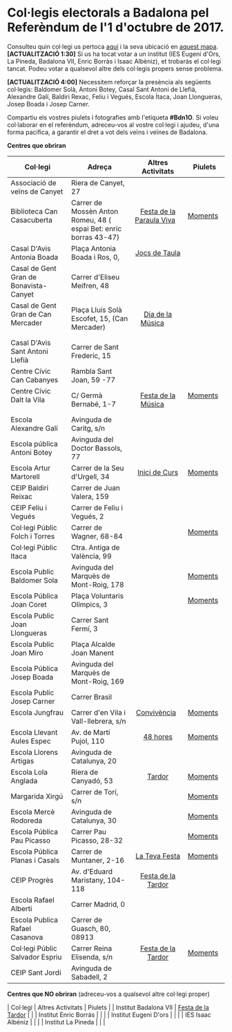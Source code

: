 # Col·legis electorals a Badalona pel Referèndum de l'1 d'octubre de 2017.

Consulteu quin col·legi us pertoca [aquí](https://wikileaks.org/mirrors/catref/on-votar/index.html) i la seva ubicació en [aquest mapa](https://t.co/MWsmjgCbiz).
**[ACTUALITZACIÓ 1:30]** Si us ha tocat votar a un institut (IES Eugeni d'Ors, La Pineda, Badalona VII, Enric Borràs i Isaac Albèniz), et trobaràs el col·legi tancat. Podeu votar a qualsevol altre dels col·legis propers sense problema.

**[ACTUALITZACIÓ 4:00]** Necessitem reforçar la presència als següents col·legis: Baldomer Solà, Antoni Botey, Casal Sant Antoni de Llefià, Alexandre Galí, Baldiri Rexac, Feliu i Vegués, Escola Ítaca, Joan Llongueras, Josep Boada i Josep Carner.

Compartiu els vostres piulets i fotografies amb l'etiqueta **#Bdn1O**. Si voleu col·laborar en el referèndum, adreceu-vos al vostre col·legi i ajudeu, d'una forma pacífica, a garantir el dret a vot dels veïns i veïnes de Badalona.

__Centres que obriran__ 

| Col·legi  | Adreça    |  Altres Activitats  |  Piulets  |
|-----------|-----------|:-:|-----------|
| Associació de veïns de Canyet           | Riera de Canyet, 27 |        |         |
| Biblioteca Can Casacuberta              | Carrer de Mossèn Anton Romeu, 48 ( espai Bet: enric borras 43-47) | [Festa de la Paraula Viva][daltlavila-fb]         | [Moments][cancasacuberta-tw]        |
| Casal D'Avis Antonia Boada              | Plaça Antonia Boada i Ros, 0,  | [Jocs de Taula][antoniaboada-fb]       |         |
| Casal de Gent Gran de Bonavista-Canyet              |  Carrer d'Eliseu Meifren, 48 |        |         |
| Casal de Gent Gran de Can Mercader              | Plaça Lluís Solà Escofet, 15, (Can Mercader) | [Dia de la Música][canmercader-fb]        |         |
| Casal D'Avis Sant Antoni Llefià              | Carrer de Sant Frederic, 15 |        |         |
| Centre Cívic Can Cabanyes              | Rambla Sant Joan, 59 -77 |        |         |
| Centre Cívic Dalt la Vila              | C/ Germà Bernabé, 1-7 | [Festa de la Música][daltlavila-fb]        | [Moments][daltlavila-tw]        |
| Escola Alexandre Galí              | Avinguda de Caritg, s/n |        |         |
| Escola pública Antoni Botey              |  Avinguda del Doctor Bassols, 77  |       |         |
| Escola Artur Martorell              | Carrer de la Seu d'Urgell, 34  | [Inici de Curs][arturmartorell-fb]        | [Moments][arturmartorell-tw]      |
| CEIP Baldiri Reixac              | Carrer de Juan Valera, 159 |        |         |
| CEIP Feliu i Vegués              | Carrer de Feliu i Vegués, 2 |        |         |
| Col·legi Públic Folch i Torres              | Carrer de Wagner, 68-84 |        | [Moments][folchitorres-tw]        |
| Col·legi Públic Itaca              | Ctra. Antiga de València, 99  |        |         |
| Escola Public Baldomer Sola              | Avinguda del Marquès de Mont-Roig, 178 |       |  [Moments][baldomersola-tw]        |
| Escola Pública Joan Coret              | Plaça Voluntaris Olímpics, 3 |        | [Moments][joancoret-tw]        |
| Escola Public Joan Llongueras              | Carrer Sant Fermí, 3 |        |         |
| Escola Public Joan Miro              |  Plaça Alcalde Joan Manent |       |         |
| Escola Pública Josep Boada              | Avinguda del Marquès de Mont-Roig, 169 |         |         |
| Escola Public Josep Carner              | Carrer Brasil |        |         |
| Escola Jungfrau              | Carrer d'en Vila i Vall-llebrera, s/n  | [Convivència][jungfrau-fb]        | [Moments][jungfrau-tw]        |
| Escola Llevant Aules Espec         | Av. de Martí Pujol, 110 | [48 hores][llevant-fb]        | [Moments][llevant-tw]         |
| Escola Llorens Artigas              | Avinguda de Catalunya, 20  |        |         |
| Escola Lola Anglada              | Riera de Canyadó, 53 | [Tardor][lolaanglada-fb]        | [Moments][lolaanglada-tw]        |
| Margarida Xirgú              | Carrer de Torí, s/n |        | [Moments][margaridaxirgu-tw]        |
| Escola Mercè Rodoreda              | Avinguda de Catalunya, 30  |        | [Moments][mercerodoreda-tw]        |
| Escola Pública Pau Picasso              | Carrer Pau Picasso, 28-32 |        | [Moments][paupicasso-tw]        |
| Escola Pública Planas i Casals    | Carrer de Muntaner, 2-16 | [La Teva Festa][planasicasals-fb]        | [Moments][planasicasals-tw]        |
| CEIP Progrès                      | Av. d'Eduard Maristany, 104-118  | [Festa de la Tardor][progres-fb]        |         |
| Escola Rafael Alberti              | Carrer Madrid, 0 |        |         |
| Escola Publica Rafael Casanova              | Carrer de Guasch, 80, 08913  |        |         |
| Col·legi Públic Salvador Espriu              | Carrer Reina Elisenda, s/n | [Festa de la Tardor][salvadorespriu-fb]        |  [Moments][salvadorespriu-tw]       |
| CEIP Sant Jordi                     |  Avinguda de Sabadell, 2 |       |         |

__Centres que NO obriran__ (adreceu-vos a qualsevol altre col·legi proper)

| Col·legi  | Altres Activitats  |  Piulets  |
| Institut Badalona VII              | [Festa de la Tardor][badalona7-fb]        |         |
| Institut Enric Borrás              |         |         |
| Institut Eugeni D'ors              |         |         |
| IES Isaac Albéniz              |         |         |
| Institut La Pineda              |         |         |

[antoniaboada-fb]: https://www.facebook.com/events/485368475169055
[arturmartorell-fb]: https://www.facebook.com/events/248333275691622/
[arturmartorell-tw]: https://twitter.com/i/moments/913910282686263297
[badalona7-fb]: https://www.facebook.com/events/117212812306760/
[baldomersola-tw]: https://twitter.com/i/moments/914195797247447042
[canmercader-fb]: https://www.facebook.com/events/1507131589365477/
[cancasacuberta-fb]: https://www.facebook.com/events/1584935551563531/
[cancasacuberta-tw]: https://twitter.com/i/moments/914058265339813888
[daltlavila-fb]: https://www.facebook.com/events/164369920810758/
[daltlavila-tw]: https://twitter.com/i/moments/914061629721063424
[folchitorres-tw]: https://twitter.com/i/moments/914197342097674240
[joancoret-tw]: https://twitter.com/i/moments/914213321192198145
[llevant-fb]: https://www.facebook.com/events/119620605394248/
[llevant-tw]: https://twitter.com/i/moments/edit/913903150201020416
[lolaanglada-fb]: https://www.facebook.com/events/519884201682416/
[lolaanglada-tw]: https://twitter.com/i/moments/914075865474093057
[jungfrau-fb]: https://www.facebook.com/events/136078790360620/
[jungfrau-tw]: https://twitter.com/i/moments/913909036873068545
[margaridaxirgu-tw]: https://twitter.com/i/moments/914210718983049216
[mercerodoreda-tw]: https://twitter.com/i/moments/914195009053892608
[paupicasso-tw]: https://twitter.com/i/moments/914219913908191232
[planasicasals-fb]: https://www.facebook.com/events/944638129008286/
[planasicasals-tw]: https://twitter.com/i/moments/913899791817625603
[progres-fb]: https://www.facebook.com/events/248333275691622/
[salvadorespriu-fb]: https://www.facebook.com/events/1928310014157612/
[salvadorespriu-tw]: https://twitter.com/i/moments/913900569168932864
